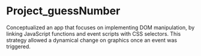 # Project_guessNumber

 Conceptualized an app that focuses on implementing DOM manipulation, by linking JavaScript functions and event scripts with CSS selectors. 
 This strategy allowed a dynamical change on graphics once an event was triggered. 
